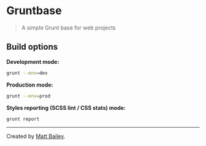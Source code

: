 # Gruntbase

> A simple Grunt base for web projects

## Build options

**Development mode:**

```bash
grunt --env=dev
```

**Production mode:**

```bash
grunt --env=prod
```

**Styles reporting (SCSS lint / CSS stats) mode:**

```bash
grunt report
```

---

Created by [Matt Bailey](http://mattbailey.io/).
